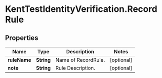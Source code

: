 # KentTestIdentityVerification.RecordRule

## Properties

Name | Type | Description | Notes
------------ | ------------- | ------------- | -------------
**ruleName** | **String** | Name of RecordRule. | [optional] 
**note** | **String** | Rule Description. | [optional] 


